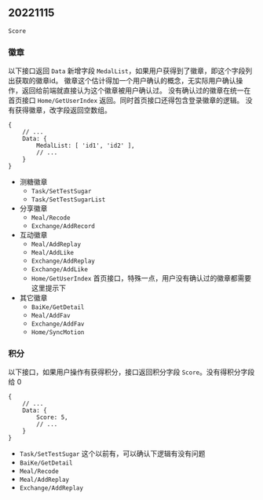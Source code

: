 
## 20221115


`Score`

### 徽章

以下接口返回 `Data` 新增字段 `MedalList`，如果用户获得到了徽章，即这个字段列出获取的徽章id。
徽章这个估计得加一个用户确认的概念，无实际用户确认操作，返回给前端就直接认为这个徽章被用户确认过。
没有确认过的徽章在统一在首页接口 `Home/GetUserIndex` 返回。同时首页接口还得包含登录徽章的逻辑。
没有获得徽章，改字段返回空数组。

```json5
{
    // ...
    Data: {
        MedalList: [ 'id1', 'id2' ],
        // ...
    }
}
```

- 测糖徽章
  + `Task/SetTestSugar`
  + `Task/SetTestSugarList`
- 分享徽章
  + `Meal/Recode`
  + `Exchange/AddRecord`
- 互动徽章
  + `Meal/AddReplay`
  + `Meal/AddLike`
  + `Exchange/AddReplay`
  + `Exchange/AddLike`
  + `Home/GetUserIndex` 首页接口，特殊一点，用户没有确认过的徽章都需要这里提示下
- 其它徽章
  + `BaiKe/GetDetail`
  + `Meal/AddFav`
  + `Exchange/AddFav`
  + `Home/SyncMotion`

### 积分

以下接口，如果用户操作有获得积分，接口返回积分字段 `Score`。没有得积分字段给 0

```json5
{
    // ...
    Data: {
        Score: 5,
        // ...
    }
}
```

- `Task/SetTestSugar` 这个以前有，可以确认下逻辑有没有问题
- `BaiKe/GetDetail`
- `Meal/Recode`
- `Meal/AddReplay`
- `Exchange/AddReplay`
